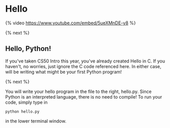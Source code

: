 # Hello

{% video https://www.youtube.com/embed/5ueXMnDE-y8 %}

{% next %}

## Hello, Python!

If you've taken CS50 Intro this year, you've already created Hello in C. If you haven't, no worries, just ignore the C code referenced here. In either case, will be writing what might be your first Python program!

{% next %}

You will write your hello program in the file to the right, hello.py. Since Python is an interpreted language, there is no need to compile! To run your code, simply type in 

```
python hello.py
```
in the lower terminal window.
